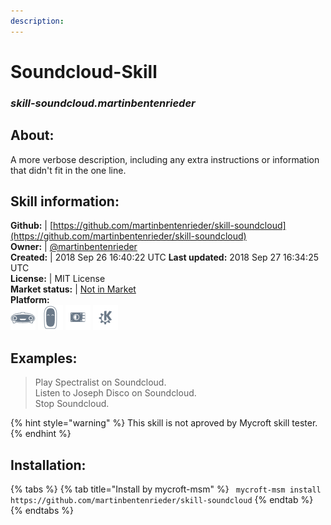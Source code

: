 ```yaml
--- 
description: 
---
```


# Soundcloud-Skill  
### _skill-soundcloud.martinbentenrieder_  
## About:  
A more verbose description, including any extra instructions or
information that didn't fit in the one line.

## Skill information:  
**Github:** | [https://github.com/martinbentenrieder/skill-soundcloud](https://github.com/martinbentenrieder/skill-soundcloud)  
**Owner:** | [@martinbentenrieder](https://github.com/martinbentenrieder)  
**Created:** | 2018 Sep 26 16:40:22 UTC  **Last updated:** 2018 Sep 27 16:34:25 UTC  
**License:** | MIT License  
**Market status:** | [Not in Market](https://market.mycroft.ai/skill/)  
**Platform:**  
 ![](../.gitbook/assets/mark-1-icon.png)  ![](../.gitbook/assets/mark-2-icon.png)  ![](../.gitbook/assets/picroft-icon.png)  ![](../.gitbook/assets/kde.png)   
## Examples:  
> Play Spectralist on Soundcloud.  
> Listen to Joseph Disco on Soundcloud.  
> Stop Soundcloud.  
  
{% hint style="warning" %}
This skill is not aproved by Mycroft skill tester.
{% endhint %}
    
## Installation:  
{% tabs %}
{% tab title="Install by mycroft-msm" %}
``` mycroft-msm install https://github.com/martinbentenrieder/skill-soundcloud```
{% endtab %}
  {% endtabs %}
  